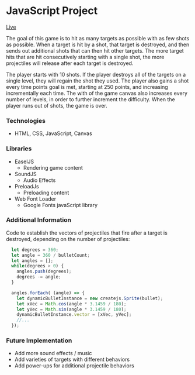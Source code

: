 # JavaScript Project

[Live](http://scandycuz.github.io/javascript-project/)

The goal of this game is to hit as many targets as possible with as few shots as possible. When a target is hit by a shot, that target is destroyed, and then sends out additional shots that can then hit other targets. The more target hits that are hit consecutively starting with a single shot, the more projectiles will release after each target is destroyed.

The player starts with 10 shots. If the player destroys all of the targets on a single level, they will regain the shot they used. The player also gains a shot every time points goal is met, starting at 250 points, and increasing incrementally each time. The with of the game canvas also increases every number of levels, in order to further increment the difficulty. When the player runs out of shots, the game is over.

### Technologies

* HTML, CSS, JavaScript, Canvas

### Libraries

* EaselJS
  * Rendering game content
* SoundJS
  * Audio Effects
* PreloadJs
  * Preloading content
* Web Font Loader
  * Google Fonts javaScript library

### Additional Information

Code to establish the vectors of projectiles that fire after a target is destroyed, depending on the number of projectiles:

```js
  let degrees = 360;
  let angle = 360 / bulletCount;
  let angles = [];
  while(degrees > 0) {
    angles.push(degrees);
    degrees -= angle;
  }

  angles.forEach( (angle) => {
    let dynamicBulletInstance = new createjs.Sprite(bullet);
    let xVec = Math.cos(angle * 3.1459 / 180);
    let yVec = Math.sin(angle * 3.1459 / 180);
    dynamicBulletInstance.vector = [xVec, yVec];
    //...
  });
```

### Future Implementation

* Add more sound effects / music
* Add varieties of targets with different behaviors
* Add power-ups for additional projectile behaviors
